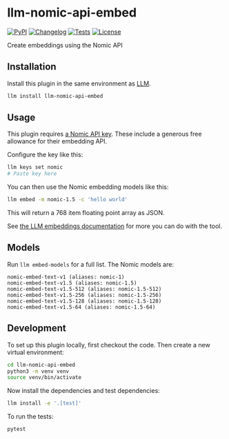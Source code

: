 # llm-nomic-api-embed

[![PyPI](https://img.shields.io/pypi/v/llm-nomic-api-embed.svg)](https://pypi.org/project/llm-nomic-api-embed/)
[![Changelog](https://img.shields.io/github/v/release/simonw/llm-nomic-api-embed?include_prereleases&label=changelog)](https://github.com/simonw/llm-nomic-api-embed/releases)
[![Tests](https://github.com/simonw/llm-nomic-api-embed/actions/workflows/test.yml/badge.svg)](https://github.com/simonw/llm-nomic-api-embed/actions/workflows/test.yml)
[![License](https://img.shields.io/badge/license-Apache%202.0-blue.svg)](https://github.com/simonw/llm-nomic-api-embed/blob/main/LICENSE)

Create embeddings using the Nomic API

## Installation

Install this plugin in the same environment as [LLM](https://llm.datasette.io/).
```bash
llm install llm-nomic-api-embed
```
## Usage

This plugin requires [a Nomic API key](https://atlas.nomic.ai/). These include a generous free allowance for their embedding API.

Configure the key like this:
```bash
llm keys set nomic
# Paste key here
```
You can then use the Nomic embedding models like this:
```bash
llm embed -m nomic-1.5 -c 'hello world'
```
This will return a 768 item floating point array as JSON.

See [the LLM embeddings documentation](https://llm.datasette.io/en/stable/embeddings/index.html) for more you can do with the tool.

## Models

Run `llm embed-models` for a full list. The Nomic models are:

```
nomic-embed-text-v1 (aliases: nomic-1)
nomic-embed-text-v1.5 (aliases: nomic-1.5)
nomic-embed-text-v1.5-512 (aliases: nomic-1.5-512)
nomic-embed-text-v1.5-256 (aliases: nomic-1.5-256)
nomic-embed-text-v1.5-128 (aliases: nomic-1.5-128)
nomic-embed-text-v1.5-64 (aliases: nomic-1.5-64)
```

## Development

To set up this plugin locally, first checkout the code. Then create a new virtual environment:
```bash
cd llm-nomic-api-embed
python3 -m venv venv
source venv/bin/activate
```
Now install the dependencies and test dependencies:
```bash
llm install -e '.[test]'
```
To run the tests:
```bash
pytest
```
